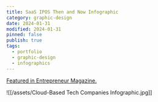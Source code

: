 ```yaml
---
title: SaaS IPOS Then and Now Infographic
category: graphic-design
date: 2024-01-31
modified: 2024-01-31
pinned: false
publish: true
tags:
  - portfolio
  - graphic-design
  - infographics
---
```


[Featured in Entrepreneur Magazine.](https://www.entrepreneur.com/science-technology/cloud-based-tech-companies-are-hot-ipo-candidates/231674)

![[/assets/Cloud-Based Tech Companies Infographic.jpg]]
